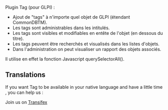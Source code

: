 Plugin Tag (pour GLPI) :
* Ajout de "tags" à n'importe quel objet de GLPI (étendant CommonDBTM).
* Les tags sont administrables dans les intitulés.
* Les tags sont visibles et modifiables en entête de l'objet (en dessous du titre).
* Les tags peuvent être recherchés et visualisés dans les listes d'objets.
* Dans l'administration on peut visualiser un rapport des objets associés.

Il utilise en effet la fonction Javascript querySelectorAll().

Translations
------------

If you want Tag to be available in your native language and have a little time , you can help us :

Join us on [Transifex](https://www.transifex.com/teclib/glpi-plugin-tag/)

